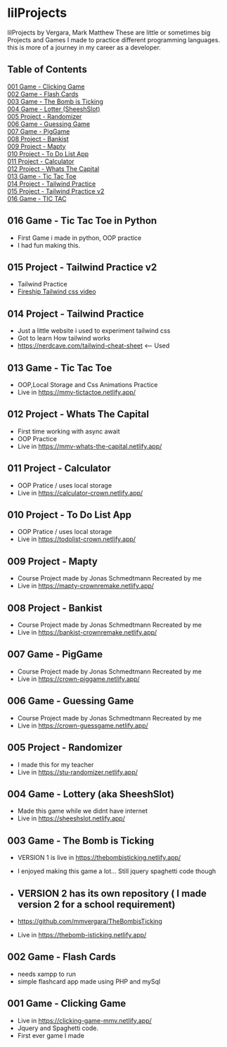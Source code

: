 # lilProjects
lilProjects by Vergara, Mark Matthew
These are little or sometimes big Projects and Games I made to practice different programming languages. this is more of a journey in my career as a developer.

## Table of Contents
[001 Game - Clicking Game](https://github.com/mmvergara/lilProjects#001-game---clicking-game) <br />
[002 Game - Flash Cards](https://github.com/mmvergara/lilProjects#002-game---flash-cards) <br />
[003 Game - The Bomb is Ticking](https://github.com/mmvergara/lilProjects#003-game---the-bomb-is-ticking) <br />
[004 Game - Lotter (SheeshSlot)](https://github.com/mmvergara/lilProjects#004-game---lottery-aka-sheeshslot) <br />
[005 Project - Randomizer](https://github.com/mmvergara/lilProjects#005-project---randomizer) <br />
[006 Game - Guessing Game](https://github.com/mmvergara/lilProjects#006-game---guessing-game) <br />
[007 Game - PigGame](https://github.com/mmvergara/lilProjects#007-game---piggame) <br />
[008 Project - Bankist](https://github.com/mmvergara/lilProjects#008-project---bankist) <br />
[009 Project - Mapty](https://github.com/mmvergara/lilProjects#009-project---mapty) <br />
[010 Project - To Do List App](https://github.com/mmvergara/lilProjects#010-project---to-do-list-app) <br />
[011 Project - Calculator](https://github.com/mmvergara/lilProjects#011-project---calculator) <br />
[012 Project - Whats The Capital](https://github.com/mmvergara/lilProjects#012-project---whats-the-capital) <br />
[013 Game - Tic Tac Toe](https://github.com/mmvergara/lilProjects#013-game---tic-tac-toe) <br />
[014 Project - Tailwind Practice](https://github.com/mmvergara/lilProjects#014-project---tailwind-practice)<br />
[015 Project - Tailwind Practice v2](https://github.com/mmvergara/lilProjects#015-project---tailwind-practice-v2)<br />
[016 Game - TIC TAC](https://github.com/mmvergara/lilProjects#016-game---tic-tac-toe-in-python)<br />

## 016 Game - Tic Tac Toe in Python
- First Game i made in python, OOP practice
- I had fun making this.

## 015 Project - Tailwind Practice v2
- Tailwind Practice
- [Fireship Tailwind css video](https://www.youtube.com/watch?v=pfaSUYaSgRo)

## 014 Project - Tailwind Practice
- Just a little website i used to experiment tailwind css
- Got to learn How tailwind works
- https://nerdcave.com/tailwind-cheat-sheet <-- Used 

## 013 Game - Tic Tac Toe
- OOP,Local Storage and Css Animations Practice 
- Live in https://mmv-tictactoe.netlify.app/

## 012 Project - Whats The Capital
- First time working with async await
- OOP Practice
- Live in https://mmv-whats-the-capital.netlify.app/

## 011 Project - Calculator
- OOP Pratice / uses local storage
- Live in https://calculator-crown.netlify.app/

## 010 Project - To Do List App
- OOP Pratice / uses local storage
- Live in https://todolist-crown.netlify.app/

## 009 Project - Mapty
- Course Project made by Jonas Schmedtmann Recreated by me
- Live in https://mapty-crownremake.netlify.app/

## 008 Project - Bankist
- Course Project made by Jonas Schmedtmann Recreated by me
- Live in https://bankist-crownremake.netlify.app/

## 007 Game - PigGame
- Course Project made by Jonas Schmedtmann Recreated by me
- Live in https://crown-piggame.netlify.app/

## 006 Game - Guessing Game 
- Course Project made by Jonas Schmedtmann Recreated by me
- Live in https://crown-guessgame.netlify.app/

## 005 Project - Randomizer
- I made this for my teacher
- Live in https://stu-randomizer.netlify.app/

## 004 Game - Lottery (aka SheeshSlot)
- Made this game while we didnt have internet
- Live in https://sheeshslot.netlify.app/

## 003 Game - The Bomb is Ticking
- VERSION 1 is live in https://thebombisticking.netlify.app/
- I enjoyed making this game a lot... Still jquery spaghetti code though

- ## VERSION 2 has its own repository ( I made version 2 for a school requirement)
- https://github.com/mmvergara/TheBombisTicking
- Live in https://thebomb-isticking.netlify.app/

## 002 Game - Flash Cards
- needs xampp to run
- simple flashcard app made using PHP and mySql

## 001 Game - Clicking Game
- Live in https://clicking-game-mmv.netlify.app/
- Jquery and Spaghetti code.
- First ever game I made

